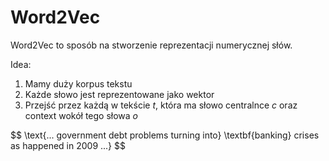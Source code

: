# Word2Vec

Word2Vec to sposób na stworzenie reprezentacji numerycznej słów.

Idea:

1. Mamy duży korpus tekstu
2. Każde słowo jest reprezentowane jako wektor
3. Przejść przez każdą w tekście $t$, która ma słowo centralnce $c$ oraz context wokół tego słowa $o$

$$ \text{... government debt problems turning into} \textbf{banking} crises as happened in 2009 ...} $$